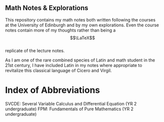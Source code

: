 Math Notes & Explorations
---

This repository contains my math notes both written following the courses at the University of Edinburgh and by my own explorations.
Even the course notes contain more of my thoughts rather than being a $$\LaTeX$$<br> replicate of the lecture notes.

As I am one of the rare combined species of Latin and math student in the 21st century, I have included Latin in my notes where appropriate to revitalize this classical language of Cicero and Virgil.

# Index of Abbreviations
SVCDE: Several Variable Calculus and Differential Equation (YR 2 undergraduate)
FPM: Fundamentals of Pure Mathematics (YR 2 undergraduate)
